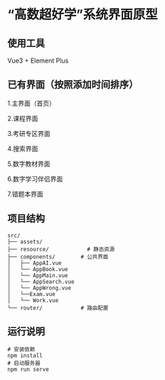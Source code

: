 # “高数超好学”系统界面原型

## 使用工具

Vue3 + Element Plus

## 已有界面（按照添加时间排序）

1.主界面（首页）

2.课程界面

3.考研专区界面

4.搜索界面

5.数字教材界面

6.数字学习伴侣界面

7.错题本界面

## 项目结构
```
src/
├── assets/
├── resource/            # 静态资源
├── components/        # 公共界面
│   ├── AppAI.vue
│   └── AppBook.vue
│   └── AppMain.vue
│   └── AppSearch.vue
│   └── AppWrong.vue
│   └──Exam.vue
│   └── Work.vue
└── router/            # 路由配置
```
## 运行说明
```
# 安装依赖
npm install
# 启动服务器
npm run serve
```
